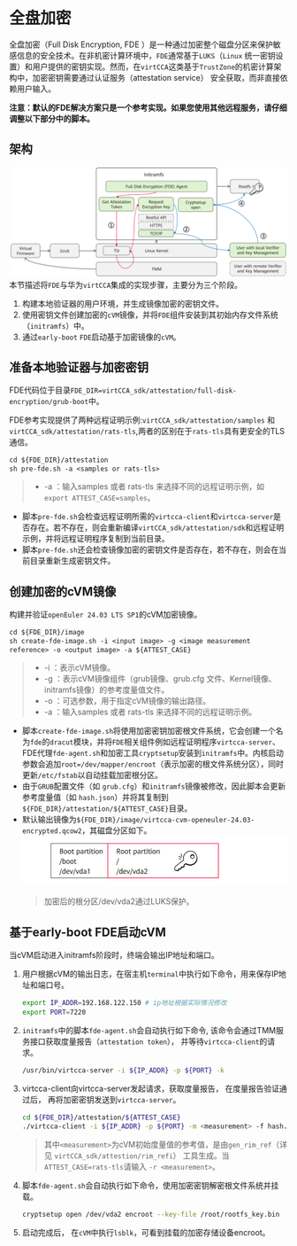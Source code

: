 # 全盘加密

全盘加密（Full Disk Encryption, FDE ）是一种通过加密整个磁盘分区来保护敏感信息的安全技术。在非机密计算环境中，`FDE`通常基于`LUKS`（`Linux` 统一密钥设置）和用户提供的密钥实现。然而，在`virtCCA`这类基于`TrustZone`的机密计算架构中，加密密钥需要通过认证服务（attestation service） 安全获取，而非直接依赖用户输入。

**注意：默认的FDE解决方案只是一个参考实现。如果您使用其他远程服务，请仔细调整以下部分中的脚本。** 

## 架构
![](./doc/fde-arch.png)
本节描述将`FDE`与华为`virtCCA`集成的实现步骤，主要分为三个阶段。
1.  构建本地验证器的用户环境，并生成镜像加密的密钥文件。
2.  使用密钥文件创建加密的`cVM`镜像，并将`FDE`组件安装到其初始内存文件系统（`initramfs`）中。
3.  通过`early-boot` `FDE`启动基于加密镜像的`cVM`。

## 准备本地验证器与加密密钥

FDE代码位于目录`FDE_DIR=virtCCA_sdk/attestation/full-disk-encryption/grub-boot`中。

FDE参考实现提供了两种远程证明示例:`virtCCA_sdk/attestation/samples` 和 `virtCCA_sdk/attestation/rats-tls`,两者的区别在于`rats-tls`具有更安全的TLS通信。

```
cd ${FDE_DIR}/attestation
sh pre-fde.sh -a <samples or rats-tls>
```
>-  -a ：输入samples 或者 rats-tls 来选择不同的远程证明示例，如`export ATTEST_CASE=samples`。

-   脚本`pre-fde.sh`会检查远程证明所需的`virtcca-client`和`virtcca-server`是否存在。若不存在，则会重新编译`virtCCA_sdk/attestation/sdk`和远程证明示例，并将远程证明程序复制到当前目录。
-   脚本`pre-fde.sh`还会检查镜像加密的密钥文件是否存在，若不存在，则会在当前目录重新生成密钥文件。

## 创建加密的cVM镜像

构建并验证`openEuler 24.03 LTS SP1`的cVM加密镜像。

```
cd ${FDE_DIR}/image
sh create-fde-image.sh -i <input image> -g <image measurement reference> -o <output image> -a ${ATTEST_CASE}
```
>-   -i ：表示cVM镜像。
>-   -g ：表示cVM镜像组件（grub镜像、grub.cfg 文件、Kernel镜像、initramfs镜像）的参考度量值文件。
>-   -o ：可选参数，用于指定cVM镜像的输出路径。
>-   -a ：输入samples 或者 rats-tls 来选择不同的远程证明示例。

-   脚本`create-fde-image.sh`将使用加密密钥加密根文件系统，它会创建一个名为`fde`的`dracut`模块，并将`FDE`相关组件例如远程证明程序`virtcca-server`、FDE代理`fde-agent.sh`和加密工具`cryptsetup`安装到`initramfs`中。内核启动参数会追加`root=/dev/mapper/encroot`（表示加密的根文件系统分区），同时更新`/etc/fstab`以自动挂载加密根分区。
-   由于`GRUB`配置文件（如 `grub.cfg`）和`initramfs`镜像被修改，因此脚本会更新参考度量值（如 `hash.json`）并将其复制到`${FDE_DIR}/attestation/${ATTEST_CASE}`目录。
-   默认输出镜像为`${FDE_DIR}/image/virtcca-cvm-openeuler-24.03-encrypted.qcow2`，其磁盘分区如下。
   ![](./doc/disk-partition.png)
    >加密后的根分区/dev/vda2通过LUKS保护。

## 基于early-boot FDE启动cVM
当cVM启动进入initramfs阶段时，终端会输出IP地址和端口。
1.  用户根据cVM的输出日志，在宿主机`terminal`中执行如下命令，用来保存IP地址和端口号。

    ```bash
    export IP_ADDR=192.168.122.150 # ip地址根据实际情况修改
    export PORT=7220
    ```
2.  `initramfs`中的脚本`fde-agent.sh`会自动执行如下命令, 该命令会通过TMM服务接口获取度量报告（`attestation token`）， 并等待`virtcca-client`的请求。

    ```bash
    /usr/bin/virtcca-server -i ${IP_ADDR} -p ${PORT} -k
    ```
3.  virtcca-client向virtcca-server发起请求，获取度量报告， 在度量报告验证通过后， 再将加密密钥发送到`virtcca-server`。
    ```bash
    cd ${FDE_DIR}/attestation/${ATTEST_CASE}
    ./virtcca-client -i ${IP_ADDR} -p ${PORT} -m <measurement> -f hash.json -k rootfs_key.bin 
    ```
    >其中`<measurement>`为cVM初始度量值的参考值，是由`gen_rim_ref`（详见 `virtCCA_sdk/attestion/rim_refi`） 工具生成。当`ATTEST_CASE=rats-tls`请输入 `-r <measurement>`。 
4.  脚本`fde-agent.sh`会自动执行如下命令，使用加密密钥解密根文件系统并挂载。
    ```bash
    cryptsetup open /dev/vda2 encroot --key-file /root/rootfs_key.bin 
    ```
5.  启动完成后， 在`cVM`中执行`lsblk`，可看到挂载的加密存储设备encroot。
